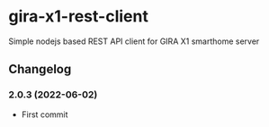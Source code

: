 # gira-x1-rest-client

Simple nodejs based REST API client for GIRA X1 smarthome server

## Changelog

### 2.0.3 (2022-06-02)

- First commit
